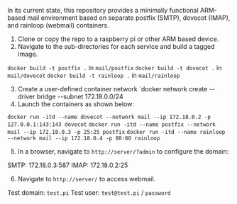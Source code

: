 In its current state, this repository provides a minimally functional ARM-based mail environment based on separate postfix (SMTP), dovecot (IMAP), and rainloop (webmail) containers.

1. Clone or copy the repo to a raspberry pi or other ARM based device.
2. Navigate to the sub-directories for each service and build a tagged image. 

`docker build -t postfix .` in `mail/postfix`
`docker build -t dovecot .` in `mail/dovecot`
`docker build -t rainloop .` in `mail/rainloop`

3. Create a user-defined container network `docker network create --driver bridge --subnet 172.18.0.0/24 
4. Launch the containers as shown below:

`docker run -itd --name dovecot --network mail --ip 172.18.0.2 -p 127.0.0.1:143:143 dovecot`
`docker run -itd --name postfix --network mail --ip 172.18.0.3 -p 25:25 postfix`
`docker run -itd --name rainloop --network mail --ip 172.18.0.4 -p 80:80 rainloop`

5. In a browser, navigate to `http://server/?admin` to configure the domain:

SMTP: 172.18.0.3:587
IMAP: 172.18.0.2:25

6. Navigate to `http://server/` to access webmail.

Test domain: `test.pi`
Test user: `test@test.pi` / `password`
